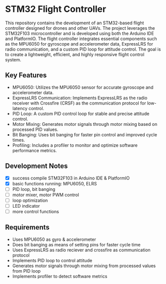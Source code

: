 # STM32 Flight Controller
This repository contains the development of an STM32-based flight controller designed for drones and other UAVs. The project leverages the STM32F103 microcontroller and is developed using both the Arduino IDE and PlatformIO. The flight controller integrates essential components such as the MPU6050 for gyroscope and accelerometer data, ExpressLRS for radio communication, and a custom PID loop for attitude control. The goal is to create a lightweight, efficient, and highly responsive flight control system.

## Key Features
- MPU6050: Utilizes the MPU6050 sensor for accurate gyroscope and accelerometer data.
- ExpressLRS Communication: Implements ExpressLRS as the radio receiver with Crossfire (CRSF) as the communication protocol for low-latency control.
- PID Loop: A custom PID control loop for stable and precise attitude control.
- Motor Mixing: Generates motor signals through motor mixing based on processed PID values.
- Bit Banging: Uses bit banging for faster pin control and improved cycle times.
- Profiling: Includes a profiler to monitor and optimize software performance metrics.

## Development Notes
- [x] success compile STM32F103 in Arduino IDE & PlatformIO
- [x] basic functions running: MPU6050, ELRS
- [ ] PID loop, bit banging
- [ ] motor mixer, motor PWM control
- [ ] loop optimization
- [ ] LED indicator
- [ ] more control functions

## Requirements
- Uses MPU6050 as gyro & accelerometer
- Does bit banging as means of setting pins for faster cycle time
- Uses ExpressLRS as radio reciever and crossfire as communication protocol
- Implements PID loop to control attitude
- Generates motor signals through motor mixing from processed values from PID loop
- Implements profiler to detect software metrics